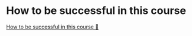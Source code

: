 # How to be successful in this course

[How to be successful in this course 🔗](https://www.coursera.org/learn/cybersecurity-threat-vectors-and-mitigation/supplement/THEo6/how-to-be-successful-in-this-course)

